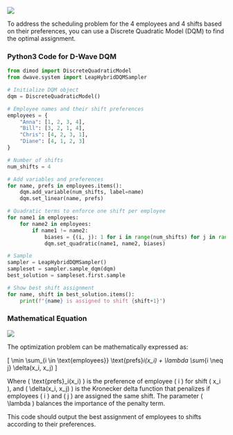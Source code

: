 ![](https://cdn.mathpix.com/snip/images/jjJdYdS-P8NhH-1f1QBBxB_rB7j71M6e2n1IPSVaOZM.original.fullsize.png)

To address the scheduling problem for the 4 employees and 4 shifts based on their preferences, you can use a Discrete Quadratic Model (DQM) to find the optimal assignment. 

### Python3 Code for D-Wave DQM

```python
from dimod import DiscreteQuadraticModel
from dwave.system import LeapHybridDQMSampler

# Initialize DQM object
dqm = DiscreteQuadraticModel()

# Employee names and their shift preferences
employees = {
    "Anna": [1, 2, 3, 4],
    "Bill": [3, 2, 1, 4],
    "Chris": [4, 2, 3, 1],
    "Diane": [4, 1, 2, 3]
}

# Number of shifts
num_shifts = 4

# Add variables and preferences
for name, prefs in employees.items():
    dqm.add_variable(num_shifts, label=name)
    dqm.set_linear(name, prefs)

# Quadratic terms to enforce one shift per employee
for name1 in employees:
    for name2 in employees:
        if name1 != name2:
            biases = {(i, j): 1 for i in range(num_shifts) for j in range(num_shifts)}
            dqm.set_quadratic(name1, name2, biases)

# Sample
sampler = LeapHybridDQMSampler()
sampleset = sampler.sample_dqm(dqm)
best_solution = sampleset.first.sample

# Show best shift assignment
for name, shift in best_solution.items():
    print(f"{name} is assigned to shift {shift+1}")
```

### Mathematical Equation

![](https://cdn.mathpix.com/snip/images/a6oMcuFu2sPFyF2fQyNvbQ1kn6JEHfLqJa21M27Jx-o.original.fullsize.png)

The optimization problem can be mathematically expressed as:

\[
\min \sum_{i \in \text{employees}} \text{prefs}_i(x_i) + \lambda \sum_{i \neq j} \delta(x_i, x_j)
\]

Where \( \text{prefs}_i(x_i) \) is the preference of employee \( i \) for shift \( x_i \), and \( \delta(x_i, x_j) \) is the Kronecker delta function that penalizes if employees \( i \) and \( j \) are assigned the same shift. The parameter \( \lambda \) balances the importance of the penalty term.

This code should output the best assignment of employees to shifts according to their preferences.
